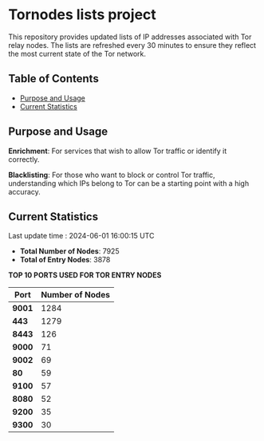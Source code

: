 # Tornodes lists project

This repository provides updated lists of IP addresses associated with Tor relay nodes. The lists are refreshed every 30 minutes to ensure they reflect the most current state of the Tor network.

## Table of Contents

- [Purpose and Usage](#purpose-and-usage)
- [Current Statistics](#current-statistics)


## Purpose and Usage

**Enrichment**: For services that wish to allow Tor traffic or identify it correctly.

**Blacklisting**: For those who want to block or control Tor traffic, understanding which IPs belong to Tor can be a starting point with a high accuracy.

## Current Statistics

Last update time : 2024-06-01 16:00:15 UTC

- **Total Number of Nodes**: 7925
- **Total of Entry Nodes**: 3878

**TOP 10 PORTS USED FOR TOR ENTRY NODES**

| **Port** | **Number of Nodes** |
|------|-----------------|
| **9001**   | 1284  |
| **443**   | 1279  |
| **8443**   | 126  |
| **9000**   | 71  |
| **9002**   | 69  |
| **80**   | 59  |
| **9100**   | 57  |
| **8080**   | 52  |
| **9200**   | 35  |
| **9300**   | 30  |

